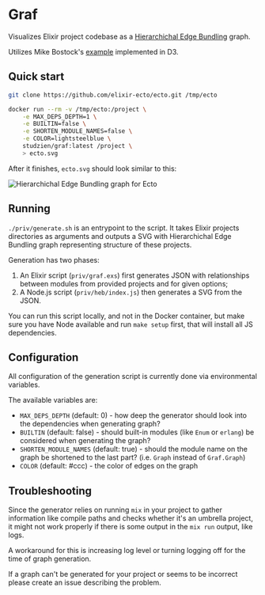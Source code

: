 # Graf

Visualizes Elixir project codebase as a [Hierarchichal Edge Bundling](https://www.data-to-viz.com/graph/edge_bundling.html) graph.

Utilizes Mike Bostock's [example](https://observablehq.com/@d3/hierarchical-edge-bundling) implemented in D3.

## Quick start

```bash
git clone https://github.com/elixir-ecto/ecto.git /tmp/ecto

docker run --rm -v /tmp/ecto:/project \
    -e MAX_DEPS_DEPTH=1 \
    -e BUILTIN=false \
    -e SHORTEN_MODULE_NAMES=false \
    -e COLOR=lightsteelblue \
    studzien/graf:latest /project \
    > ecto.svg
```

After it finishes, `ecto.svg` should look similar to this:

![Hierarchichal Edge Bundling graph for Ecto](./priv/ecto.svg)

## Running

`./priv/generate.sh` is an entrypoint to the script.
It takes Elixir projects directories as arguments and outputs a SVG with
Hierarchichal Edge Bundling graph representing structure of these projects.

Generation has two phases:

  1. An Elixir script (`priv/graf.exs`) first generates JSON with
  relationships between modules from provided projects and for given options;
  1. A Node.js script (`priv/heb/index.js`) then generates a SVG from the JSON.

You can run this script locally, and not in the Docker container, but make sure you
have Node available and run `make setup` first, that will install all JS dependencies.

## Configuration

All configuration of the generation script is currently done
via environmental variables.

The available variables are:

- `MAX_DEPS_DEPTH` (default: 0) - how deep the generator should look into the dependencies when generating graph?
- `BUILTIN` (default: false) - should built-in modules (like `Enum` or `erlang`) be considered when generating the graph?
- `SHORTEN_MODULE_NAMES` (default: true) - should the module name on the graph be shortened to the last part? (i.e. `Graph` instead of `Graf.Graph`)
- `COLOR` (default: #ccc) - the color of edges on the graph

## Troubleshooting

Since the generator relies on running `mix` in your project to gather information
like compile paths and checks whether it's an umbrella project, it might not work
properly if there is some output in the `mix run` output, like logs.

A workaround for this is increasing log level or turning logging off for the
time of graph generation.

If a graph can't be generated for your project or seems to be incorrect please create an issue describing the problem.
